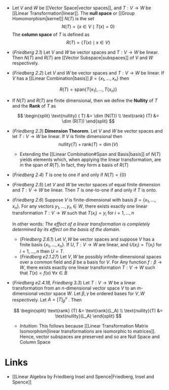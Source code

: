 * Let $V$ and $W$ be [[Vector Space|vector spaces]], and $T:V\to W$ be [[Linear Transformation|linear]]. The **null space** or [[Group Homomorphism|kernel]] $N(T)$ is the set 
  $$
  N(T) = \{x \in V \mid  T(x) = 0\}
  $$
  The  **column space** of $T$ is defined as 
  $$
  R(T) = \{T(x) \mid x\in V \}
  $$

* (*Friedberg 2.1*) Let $V$ and $W$ be vector spaces and $T:V\to W$ be linear. Then $N(T)$ and $R(T)$ are [[Vector Subspace|subspaces]] of $V$ and $W$ respectively.
* (*Friedberg 2.2*) Let $V$ and $W$ be vector spaces and $T:V\to W$ be linear. If $V$ has a [[Linear Combination|basis]] $\beta = \{x_1,\dots, x_n\}$ then 
  
  $$
  R(T) = \text{span} \{ T(x_1) ,\dots , T(x_n)\}
  $$

* If $N(T)$ and $R(T)$ are finite dimensional, then we define the **Nullity** of $T$ and the **Rank** of $T$ as  
  
  $$
  \begin{split}
  \text{nullity} ( T) &= \dim (N(T)) \\ 
  \text{rank} (T) &= \dim (R(T))
  \end{split} 
  $$
* (*Friedberg 2.3*) **Dimension Theorem**.  Let $V$ and $W$ be vector spaces and let $T:V\to W$ be linear. If $V$ is finite dimensional then 
  $$
  \text{nullity}(T) + \text{rank} (T) = \dim (V)
  $$
	* Extending the [[Linear Combination#Span and Basis|basis]] of $N(T)$ yields elements which, when applying the linear transformation, are in the span of $R(T)$. In fact, they form a basis of $R(T)$
* (*Friedberg 2.4*) $T$ is one to one if and only if $N(T) = \{0\}$ 
* (*Friedberg 2.5*) Let $V$ and $W$ be vector spaces of equal finite dimension and $T:V\to W$ be linear. Then $T$ is one-to-one if and only if $T$ is onto.
* (*Friedberg 2.6*) Suppose $V$ is finite-dimensional with basis $\beta = \{x_1,\dots,x_n\}$.  For any vectors $y_1,\dots,y_n\in W$, there exists exactly one linear transformation $T: V\to W$ such that $T(x_i) =y_i$ for $i=1,\dots,n$
  
  In other words: *The effect of a linear transformation is completely determined by its effect on the basis of the domain.*
	* (*Friedberg 2.6.1*) Let $V,W$  be vector spaces and suppose $V$ has a finite basis $\{x_1,\dots, x_n\}$. If $U,T:V\to W$ are linear, and $U(x_i)=T(x_i)$ for $i=1,\dots, n$ then $U=T$.
	* (*Friedberg e2.1.27*) Let $V,W$ be possibly infinite-dimensional spaces over a common field and $\beta$ be a basis for $V$. For Any function $f:\beta \to W$, there exists exactly one linear transformation $T:V\to W$ such that $T(x)=f(x)$ $\forall x\in B$

* (*Friedberg e2.4.18,  Friedberg 3.3*) Let $T:V\to W$ be a linear transformation from an $n$-dimensional vector space $V$ to an $m$-dimensional vector space $W$. Let $\beta, \gamma$ be ordered bases for $V,W$ respectively. Let $A=[T]_\beta^\gamma$ . Then
  
  $$
  \begin{split}
  \text{rank} (T) &= \text{rank}(L_A) \\
  \text{nullity}(T) &= \text{nullity}(L_A) 
  \end{split}
  $$
	* *Intuition*: This follows because [[Linear Transformation Matrix Isomorphism|linear transformations are isomorphic to matrices]]. Hence, vector subspaces are preserved and so are Null Space and Column Space


# Links
* [[Linear Algebra by Friedberg Insel and Spence|Friedberg, Insel and Spence]]